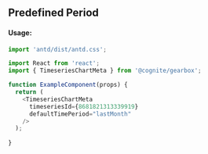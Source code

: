 ## Predefined Period

<!-- STORY -->

#### Usage:

```typescript jsx
import 'antd/dist/antd.css';

import React from 'react';
import { TimeseriesChartMeta } from '@cognite/gearbox';

function ExampleComponent(props) {
  return (
    <TimeseriesChartMeta
      timeseriesId={8681821313339919}
      defaultTimePeriod="lastMonth"
    />
  );
  
}
```
